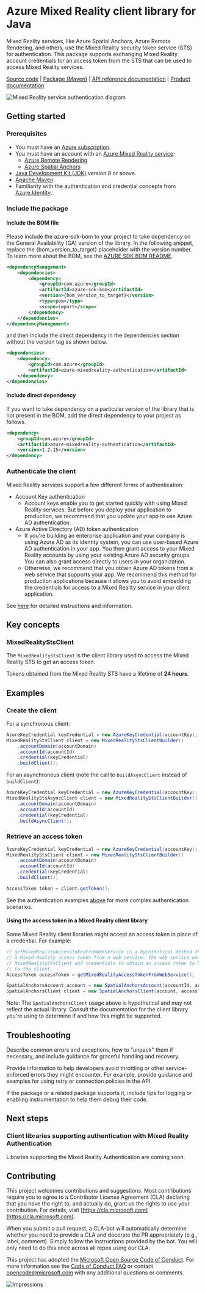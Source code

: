 # Azure Mixed Reality client library for Java

Mixed Reality services, like Azure Spatial Anchors, Azure Remote Rendering, and others, use the Mixed Reality security
token service (STS) for authentication. This package supports exchanging Mixed Reality account credentials for an access
token from the STS that can be used to access Mixed Reality services.

[Source code][source] | [Package (Maven)][package] | [API reference documentation][api_documentation]
| [Product documentation][product_docs]

![Mixed Reality service authentication diagram](https://learn.microsoft.com/azure/spatial-anchors/concepts/media/spatial-anchors-authentication-overview.png)

## Getting started

### Prerequisites

- You must have an [Azure subscription](https://azure.microsoft.com/free/).
- You must have an account with an [Azure Mixed Reality service](https://azure.microsoft.com/topic/mixed-reality/):
  - [Azure Remote Rendering](https://learn.microsoft.com/azure/remote-rendering/)
  - [Azure Spatial Anchors](https://learn.microsoft.com/azure/spatial-anchors/)
- [Java Development Kit (JDK)](https://learn.microsoft.com/java/azure/jdk/?view=azure-java-stable) version 8 or above.
- [Apache Maven](https://maven.apache.org/download.cgi).
- Familiarity with the authentication and credential concepts from [Azure.Identity](https://github.com/Azure/azure-sdk-for-java/tree/main/sdk/identity/azure-identity).

### Include the package

#### Include the BOM file

Please include the azure-sdk-bom to your project to take dependency on the General Availability (GA) version of the library. In the following snippet, replace the {bom_version_to_target} placeholder with the version number.
To learn more about the BOM, see the [AZURE SDK BOM README](https://github.com/Azure/azure-sdk-for-java/blob/main/sdk/boms/azure-sdk-bom/README.md).

```xml
<dependencyManagement>
    <dependencies>
        <dependency>
            <groupId>com.azure</groupId>
            <artifactId>azure-sdk-bom</artifactId>
            <version>{bom_version_to_target}</version>
            <type>pom</type>
            <scope>import</scope>
        </dependency>
    </dependencies>
</dependencyManagement>
```
and then include the direct dependency in the dependencies section without the version tag as shown below.

```xml
<dependencies>
    <dependency>
        <groupId>com.azure</groupId>
        <artifactId>azure-mixedreality-authentication</artifactId>
    </dependency>
</dependencies>
```

#### Include direct dependency
If you want to take dependency on a particular version of the library that is not present in the BOM,
add the direct dependency to your project as follows.

[//]: # ({x-version-update-start;com.azure:azure-mixedreality-authentication;current})
```xml
<dependency>
    <groupId>com.azure</groupId>
    <artifactId>azure-mixedreality-authentication</artifactId>
    <version>1.2.15</version>
</dependency>
```

### Authenticate the client

Mixed Reality services support a few different forms of authentication:

- Account Key authentication
  - Account keys enable you to get started quickly with using Mixed Reality services. But before you deploy your application
    to production, we recommend that you update your app to use Azure AD authentication.
- Azure Active Directory (AD) token authentication
  - If you're building an enterprise application and your company is using Azure AD as its identity system, you can use
    user-based Azure AD authentication in your app. You then grant access to your Mixed Reality accounts by using your
    existing Azure AD security groups. You can also grant access directly to users in your organization.
  - Otherwise, we recommend that you obtain Azure AD tokens from a web service that supports your app. We recommend this
    method for production applications because it allows you to avoid embedding the credentials for access to a Mixed
    Reality service in your client application.

See [here](https://learn.microsoft.com/azure/spatial-anchors/concepts/authentication) for detailed instructions and information.

## Key concepts

### MixedRealityStsClient

The `MixedRealityStsClient` is the client library used to access the Mixed Reality STS to get an access token.

Tokens obtained from the Mixed Reality STS have a lifetime of **24 hours**.

## Examples

### Create the client

For a synchronous client:

```java
AzureKeyCredential keyCredential = new AzureKeyCredential(accountKey);
MixedRealityStsClient client = new MixedRealityStsClientBuilder()
    .accountDomain(accountDomain)
    .accountId(accountId)
    .credential(keyCredential)
    .buildClient();
```

For an asynchronous client (note the call to `buildAsyncClient` instead of `buildClient`):

```java
AzureKeyCredential keyCredential = new AzureKeyCredential(accountKey);
MixedRealityStsAsyncClient client = new MixedRealityStsClientBuilder()
    .accountDomain(accountDomain)
    .accountId(accountId)
    .credential(keyCredential)
    .buildAsyncClient();
```

### Retrieve an access token

```java
AzureKeyCredential keyCredential = new AzureKeyCredential(accountKey);
MixedRealityStsClient client = new MixedRealityStsClientBuilder()
    .accountDomain(accountDomain)
    .accountId(accountId)
    .credential(keyCredential)
    .buildClient();

AccessToken token = client.getToken();
```

See the authentication examples [above](#authenticate-the-client) for more complex authentication scenarios.

#### Using the access token in a Mixed Reality client library

Some Mixed Reality client libraries might accept an access token in place of a credential. For example:

```java
// getMixedRealityAccessTokenFromWebService is a hypothetical method that retrieves
// a Mixed Reality access token from a web service. The web service would use the
// MixedRealityStsClient and credentials to obtain an access token to be returned
// to the client.
AccessToken accessToken = getMixedRealityAccessTokenFromWebService();

SpatialAnchorsAccount account = new SpatialAnchorsAccount(accountId, accountDomain);
SpatialAnchorsClient client = new SpatialAnchorsClient(account, accessToken);
```

Note: The `SpatialAnchorsClient` usage above is hypothetical and may not reflect the actual library. Consult the
documentation for the client library you're using to determine if and how this might be supported.

## Troubleshooting

Describe common errors and exceptions, how to "unpack" them if necessary, and include guidance for graceful handling and recovery.

Provide information to help developers avoid throttling or other service-enforced errors they might encounter. For example, provide guidance and examples for using retry or connection policies in the API.

If the package or a related package supports it, include tips for logging or enabling instrumentation to help them debug their code.

## Next steps

### Client libraries supporting authentication with Mixed Reality Authentication

Libraries supporting the Mixed Reality Authentication are coming soon.

## Contributing

This project welcomes contributions and suggestions. Most contributions require you to agree to a Contributor License
Agreement (CLA) declaring that you have the right to, and actually do, grant us the rights to use your contribution.
For details, visit [https://cla.microsoft.com](https://cla.microsoft.com).

When you submit a pull request, a CLA-bot will automatically determine whether you need to provide a CLA and decorate the
PR appropriately (e.g., label, comment). Simply follow the instructions provided by the bot. You will only need to do this
once across all repos using our CLA.

This project has adopted the [Microsoft Open Source Code of Conduct](https://opensource.microsoft.com/codeofconduct/).
For more information see the [Code of Conduct FAQ](https://opensource.microsoft.com/codeofconduct/faq/) or contact
[opencode@microsoft.com](mailto:opencode@microsoft.com) with any additional questions or comments.

<!-- LINKS -->
[cla]: https://cla.microsoft.com
[coc]: https://opensource.microsoft.com/codeofconduct/
[coc_faq]: https://opensource.microsoft.com/codeofconduct/faq/
[coc_contact]: mailto:opencode@microsoft.com
[product_docs]: https://azure.microsoft.com/topic/mixed-reality/
[package]: https://central.sonatype.com/artifact/com.azure/azure-mixedreality-authentication
[api_documentation]: https://aka.ms/java-docs
[source]: https://github.com/Azure/azure-sdk-for-java/tree/main/sdk/mixedreality/azure-mixedreality-authentication

![Impressions](https://azure-sdk-impressions.azurewebsites.net/api/impressions/azure-sdk-for-java%2Fsdk%2Fmixedreality%2Fazure-mixedreality-authentication%2FREADME.png)
